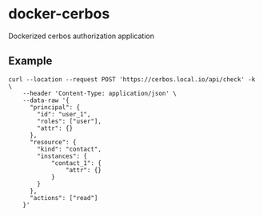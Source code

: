 # docker-cerbos
Dockerized cerbos authorization application

## Example 

```
curl --location --request POST 'https://cerbos.local.io/api/check' -k \
    --header 'Content-Type: application/json' \
    --data-raw '{
      "principal": {
        "id": "user_1",
        "roles": ["user"],
        "attr": {}
      },
      "resource": {
        "kind": "contact",
        "instances": {
            "contact_1": {
                "attr": {}
            }
        }
      },
      "actions": ["read"]
    }'
```
